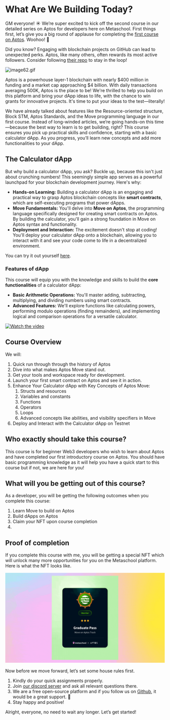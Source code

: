 # What Are We Building Today?

GM everyone! ☀️ We’re super excited to kick off the second course in our detailed series on Aptos for developers here on Metaschool. First things first, let’s give you a big round of applause for completing the [first course on Aptos](https://metaschool.so/courses/introduction-to-aptos-chainn). Woohoo! 🎉

Did you know? Engaging with blockchain projects on GitHub can lead to unexpected perks. Aptos, like many others, often rewards its most active followers. Consider following [their repo](https://github.com/aptos-labs) to stay in the loop!

![image62.gif](https://github.com/0xmetaschool/Learning-Projects/blob/main/assests_for_all/aptos-c2-building-on-aptos-assets/What%20Are%20We%20Building%20Today/image62.gif?raw=true)

Aptos is a powerhouse layer-1 blockchain with nearly $400 million in funding and a market cap approaching $4 billion. With daily transactions averaging 500K, Aptos is the place to be! We're thrilled to help you build on this platform and bring your dApp ideas to life, with the chance to win grants for innovative projects. It's time to put your ideas to the test—literally!

We have already talked about features like the Resource-oriented structure, Block STM, Aptos Standards, and the Move programming language in our first course. Instead of long-winded articles, we’re going hands-on this time—because the best way to learn is to get building, right? This course ensures you pick up practical skills and confidence, starting with a basic calculator dApp. As you progress, you’ll learn new concepts and add more functionalities to your dApp.

## The Calculator dApp

But why build a calculator dApp, you ask? Buckle up, because this isn't just about crunching numbers! This seemingly simple app serves as a powerful launchpad for your blockchain development journey. Here's why:

- **Hands-on Learning:** Building a calculator dApp is an engaging and practical way to grasp Aptos blockchain concepts like **smart contracts**, which are self-executing programs that power dApps.
- **Move Fundamentals:** You'll delve into **Move on Aptos**, the programming language specifically designed for creating smart contracts on Aptos. By building the calculator, you'll gain a strong foundation in Move on Aptos syntax and functionality.
- **Deployment and Interaction:** The excitement doesn't stop at coding! You'll deploy your calculator dApp onto a blockchain, allowing you to interact with it and see your code come to life in a decentralized environment.

You can try it out yourself [here](https://calculator-d-app.vercel.app/).

### Features of dApp

This course will equip you with the knowledge and skills to build the **core functionalities** of a calculator dApp:

- **Basic Arithmetic Operations:** You'll master adding, subtracting, multiplying, and dividing numbers using smart contracts.
- **Advanced Features:** We'll explore functions like calculating powers, performing modulo operations (finding remainders), and implementing logical and comparison operations for a versatile calculator.

<a href="https://www.youtube.com/embed/0ivggCZX0KY" target="_blank">
 <img src="https://github.com/0xmetaschool/Learning-Projects/assets/130544719/5cc96e37-91f1-4090-b165-c51ea9818fc4" alt="Watch the video" />
</a>

## Course Overview

We will:

1. Quick run through through the history of Aptos
2. Dive into what makes Aptos Move stand out.
3. Get your tools and workspace ready for development.
4. Launch your first smart contract on Aptos and see it in action.
5. Enhance Your Calculator dApp with Key Concepts of Aptos Move:
    1. Structs and resources
    2. Variables and constants
    3. Functions
    4. Operators
    5. Loops
    6. Advanced concepts like abilities, and visibility specifiers in Move
6. Deploy and Interact with the Calculator dApp on Testnet

## Who exactly should take this course?

This course is for beginner Web3 developers who wish to learn about Aptos and have completed our first introductory course on Aptos. You should have basic programming knowledge as it will help you have a quick start to this course but if not, we are here for you!

## What will you be getting out of this course?

As a developer, you will be getting the following outcomes when you complete this course:

1. Learn Move to build on Aptos
2. Build dApps on Aptos
3. Claim your NFT upon course completion
4. 

## Proof of completion

If you complete this course with me, you will be getting a special NFT which will unlock many more opportunities for you on the Metaschool platform. Here is what the NFT looks like.

![image50.gif](https://github.com/0xmetaschool/Learning-Projects/blob/main/assests_for_all/aptos-c2-building-on-aptos-assets/What%20Are%20We%20Building%20Today/proof-of-completion-ezgif.com-optimize.gif?raw=true)

Now before we move forward, let’s set some house rules first.

1. Kindly do your quick assignments properly.
2. Join [our discord server](https://discord.gg/vbVMUwXWgc) and ask all relevant questions there.
3. We are a free open-source platform and if you follow us on [Github](https://github.com/0xmetaschool/), it would be a great support. 🫣
4. Stay happy and positive!

Alright, everyone, no need to wait any longer. Let’s get started!
